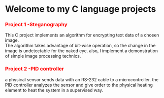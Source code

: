 # Welcome to my C language projects

###  <span style="color:red"> Project 1 -Steganography</span>

This C project implements an algorithm for encrypting text data of a chosen image.            
The algorithm takes advantage of bit-wise operation, so the change in the image is undetectable for the naked eye.
also, I implement a demonstration of simple image processing technics.

###  <span style="color:red"> Project 2 -PID controller</span>
a physical sensor sends data with an RS-232 cable to a microcontroller.
the PID controller analyzes the sensor and give order to the physical heating element to heat the system in a supervised way.

